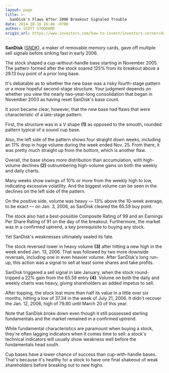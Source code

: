 ```yaml
---
layout: page
title: >-
  SanDisk's Flaws After 2006 Breakout Signaled Trouble
date: 2014-10-16 16:46 -0700
author: SCOTT STODDARD
origin_url: https://www.investors.com/how-to-invest/investors-corner/downside-reversals-after-breakout-a-warning-sign
---
```





**SanDisk** ([SNDK](https://research.investors.com/quote.aspx?symbol=SNDK)), a maker of removable memory cards, gave off multiple sell signals before sinking fast in early 2006.


The stock shaped a cup-without-handle base starting in November 2005. The pattern formed after the stock soared 125% from its breakout above a 29.13 buy point of a prior long base.


It's debatable as to whether the new base was a risky fourth-stage pattern or a more hopeful second-stage structure. Your judgment depends on whether you view the nearly two-year-long consolidation that began in November 2003 as having reset SanDisk's base count.


It soon became clear, however, that the new base had flaws that were characteristic of a late-stage pattern.


First, the structure was in a V shape **(1)** as opposed to the smooth, rounded pattern typical of a sound cup base.


Also, the left side of the pattern shows four straight down weeks, including an 11% drop in huge volume during the week ended Nov. 25. From there, it was pretty much straight up from the bottom, which is another flaw.


Overall, the base shows more distribution than accumulation, with high-volume declines **(2)** outnumbering high-volume gains on both the weekly and daily charts.


Many weeks show swings of 10% or more from the weekly high to low, indicating excessive volatility. And the biggest volume can be seen in the declines on the left side of the pattern.


On the positive side, volume was heavy — 13% above the 10-week average, to be exact — on Jan. 3, 2006, as SanDisk cleared the 65.59 buy point.


The stock also had a best-possible Composite Rating of 99 and an Earnings Per Share Rating of 91 on the day of the breakout. Furthermore, the market was in a confirmed uptrend, a key prerequisite to buying any stock.


Yet SanDisk's weaknesses ultimately sealed its fate.


The stock reversed lower in heavy volume **(3)** after hitting a new high in the week ended Jan. 13, 2006. That was followed by two more downside reversals, including one in even heavier volume. After SanDisk's long run-up, this action was a signal to sell at least some shares and take profits.


SanDisk triggered a sell signal in late January, when the stock round-tripped a 22% gain from the 65.59 entry **(4)**. Volume on both the daily and weekly charts was heavy, giving shareholders an added impetus to sell.


After topping, the stock lost more than half its value in a little over six months, hitting a low of 37.34 in the week of July 21, 2006. It didn't recover the Jan. 12, 2006, high of 79.80 until March 20 of this year.


Note that SanDisk broke down even though it still possessed sterling fundamentals and the market remained in a confirmed uptrend.


While fundamental characteristics are paramount when buying a stock, they're often lagging indicators when it comes time to sell: a stock's technical indicators will usually show weakness well before the fundamentals head south.


Cup bases have a lower chance of success than cup-with-handle bases. That's because it's healthy for a stock to have one final shakeout of weak shareholders before breaking out to new highs.




